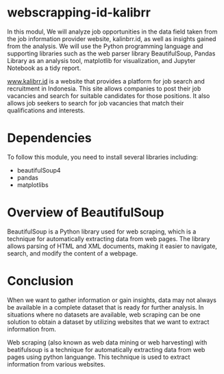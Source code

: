 # webscrapping-id-kalibrr
In this modul, We will analyze job opportunities in the data field taken from the job information provider website, kalinbrr.id, as well as insights gained from the analysis. We will use the Python programming language and supporting libraries such as the web parser library BeautifulSoup, Pandas Library as an analysis tool, matplotlib for visualization, and Jupyter Notebook as a tidy report.

www.kalibrr.id is a website that provides a platform for job search and recruitment in Indonesia. This site allows companies to post their job vacancies and search for suitable candidates for those positions. It also allows job seekers to search for job vacancies that match their qualifications and interests.


# Dependencies

To follow this module, you need to install several libraries including:

- beautifulSoup4
- pandas
- matplotlibs

# Overview of BeautifulSoup

BeautifulSoup is a Python library used for web scraping, which is a technique for automatically extracting data from web pages. The library allows parsing of HTML and XML documents, making it easier to navigate, search, and modify the content of a webpage.

# Conclusion

When we want to gather information or gain insights, data may not always be available in a complete dataset that is ready for further analysis. In situations where no datasets are available, web scraping can be one solution to obtain a dataset by utilizing websites that we want to extract information from.

Web scraping (also known as web data mining or web harvesting) with beatifulsoup is a technique for automatically extracting data from web pages using python languange. This technique is used to extract information from various websites.